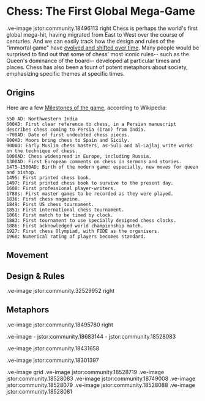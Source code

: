 # Chess: The First Global Mega-Game
.ve-image jstor:community.18496113 right
Chess is perhaps the world's first global mega-hit, having migrated from East to West over the course of centuries. And we can easily track how the design and rules of the "immortal game" have [evolved and shifted over time](https://www.chess.com/article/view/the-10-most-important-moments-in-chess-history). Many people would be surprised to find out that some of chess' most iconic rules-- such as the Queen's dominance of the board-- developed at particular times and places. Chess has also been a fount of potent metaphors about society, emphasizing specific themes at specific times. 






## Origins


Here are a few [Milestones of the game](https://simple.wikipedia.org/wiki/History_of_chess), according to Wikipedia:

    550 AD: Northwestern India
    600AD: First clear reference to chess, in a Persian manuscript describes chess coming to Persia (Iran) from India.
    ~700AD: Date of first undoubted chess pieces.
    800AD: Moors bring chess to Spain and Sicily.
    900AD: Early Muslim chess masters, as-Suli and al-Lajlaj write works on the technique of chess.
    1000AD: Chess widespread in Europe, including Russia.
    1300AD: First European comments on chess in sermons and stories.
    1475–1500AD: Birth of the modern game: especially, new moves for queen and bishop.
    1495: First printed chess book.
    1497: First printed chess book to survive to the present day.
    1600: First professional player-writers.
    1780s: First master games to be recorded as they were played.
    1836: First chess magazine.
    1849: First US chess tournament.
    1851: First international chess tournament.
    1866: First match to be timed by clock.
    1883: First tournament to use specially designed chess clocks.
    1886: First acknowledged world championship match.
    1927: First chess Olympiad, with FIDE as the organisers.
    1960: Numerical rating of players becomes standard.


## Movement



## Design & Rules
.ve-image jstor:community.32529952 right



## Metaphors





















.ve-image jstor:community.18495780 right



.ve-image
    - jstor:community.18683144
    - jstor:community.18528083


.ve-image jstor:community.18431658

.ve-image jstor:community.18301397



.ve-image grid
.ve-image jstor:community.18528719
.ve-image jstor:community.18528083
.ve-image jstor:community.18749008
.ve-image jstor:community.18528079
.ve-image jstor:community.18528088
.ve-image jstor:community.18528081